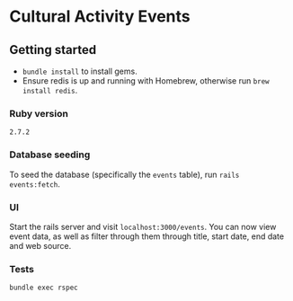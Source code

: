 # Cultural Activity Events

## Getting started
- `bundle install` to install gems.
- Ensure redis is up and running with Homebrew, otherwise run `brew install redis`.

### Ruby version
`2.7.2`

### Database seeding
To seed the database (specifically the `events` table), run `rails events:fetch`.

### UI

Start the rails server and visit `localhost:3000/events`. 
You can now view event data, as well as filter through them through
title, start date, end date and web source.

### Tests
`bundle exec rspec`
